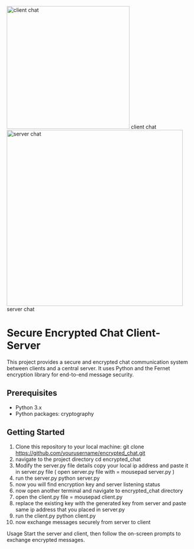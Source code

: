 <img width="332" alt="client chat" src="https://github.com/minoj-next/encrypted_chat/assets/136566821/20d7d1fb-4674-4bc6-9873-c0deff52f124">
client chat

<img width="476" alt="server chat" src="https://github.com/minoj-next/encrypted_chat/assets/136566821/e25b7046-3688-433f-bc51-9a99e5a33109">
server chat

# Secure Encrypted Chat Client-Server

This project provides a secure and encrypted chat communication system between clients and a central server. It uses Python and the Fernet encryption library for end-to-end message security.

## Prerequisites

- Python 3.x
- Python packages: cryptography

## Getting Started

1. Clone this repository to your local machine:
   git clone https://github.com/yourusername/encrypted_chat.git
2. navigate to the project directory
 cd encrypted_chat
3. Modify the server.py file details
copy your local ip address and paste it in server.py file ( open server.py file with = mousepad server.py )
4. run the server.py
python server.py
5. now you will find encryption key and server listening status
6. now open another terminal and navigate to encrypted_chat directory
7. open the client.py file = mousepad client.py
8. replace the existing key with the generated key from server and paste same ip address that you placed in server.py
9. run the client.py
    python client.py
10. now exchange messages securely from server to client

Usage
Start the server and client, then follow the on-screen prompts to exchange encrypted messages.

   

